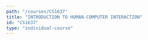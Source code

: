 ```yaml
---
path: "/courses/CS1637"
title: "INTRODUCTION TO HUMAN-COMPUTER INTERACTION"
id: "CS1637"
type: "individual-course"
---
```

